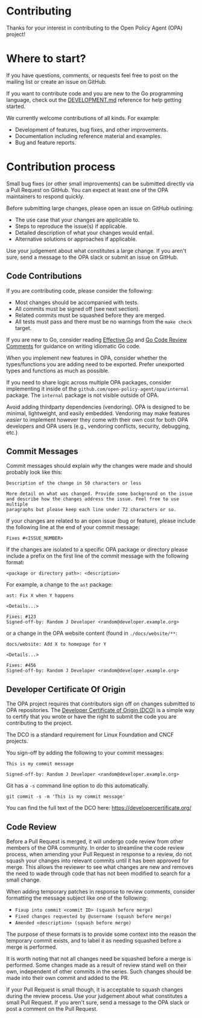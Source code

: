 # Contributing

Thanks for your interest in contributing to the Open Policy Agent (OPA) project!

# Where to start?

If you have questions, comments, or requests feel free to post on the mailing list or
create an issue on GitHub.

If you want to contribute code and you are new to the Go programming language, check out
the [DEVELOPMENT.md](./docs/devel/DEVELOPMENT.md) reference for help getting started.

We currently welcome contributions of all kinds. For example:

- Development of features, bug fixes, and other improvements.
- Documentation including reference material and examples.
- Bug and feature reports.

# Contribution process

Small bug fixes (or other small improvements) can be submitted directly via a Pull Request on GitHub.
You can expect at least one of the OPA maintainers to respond quickly.

Before submitting large changes, please open an issue on GitHub outlining:

- The use case that your changes are applicable to.
- Steps to reproduce the issue(s) if applicable.
- Detailed description of what your changes would entail.
- Alternative solutions or approaches if applicable.

Use your judgement about what constitutes a large change. If you aren't sure, send a message to the
OPA slack or submit an issue on GitHub.

## Code Contributions

If you are contributing code, please consider the following:

- Most changes should be accompanied with tests.
- All commits must be signed off (see next section).
- Related commits must be squashed before they are merged.
- All tests must pass and there must be no warnings from the `make
  check` target.

If you are new to Go, consider reading [Effective
Go](https://golang.org/doc/effective_go.html) and [Go Code Review
Comments](https://github.com/golang/go/wiki/CodeReviewComments) for
guidance on writing idiomatic Go code.

When you implement new features in OPA, consider whether the
types/functions you are adding need to be exported. Prefer
unexported types and functions as much as possible.

If you need to share logic across multiple OPA packages, consider
implementing it inside of the
`github.com/open-policy-agent/opa/internal` package. The `internal`
package is not visible outside of OPA.

Avoid adding thirdparty dependencies (vendoring). OPA is designed to be minimal,
lightweight, and easily embedded. Vendoring may make features _easier_ to
implement however they come with their own cost for both OPA developers and
OPA users (e.g., vendoring conflicts, security, debugging, etc.)

## Commit Messages

Commit messages should explain *why* the changes were made and should probably look like this:

```
Description of the change in 50 characters or less

More detail on what was changed. Provide some background on the issue
and describe how the changes address the issue. Feel free to use multiple
paragraphs but please keep each line under 72 characters or so.
```

If your changes are related to an open issue (bug or feature), please include
the following line at the end of your commit message:

```
Fixes #<ISSUE_NUMBER>
```

If the changes are isolated to a specific OPA package or directory please
include a prefix on the first line of the commit message with the following
format:

```
<package or directory path>: <description>
```

For example, a change to the `ast` package:
```
ast: Fix X when Y happens

<Details...>

Fixes: #123
Signed-off-by: Random J Developer <random@developer.example.org>
```

or a change in the OPA website content (found in `./docs/website/**`:
```
docs/website: Add X to homepage for Y

<Details...>

Fixes: #456
Signed-off-by: Random J Developer <random@developer.example.org>
```

## Developer Certificate Of Origin

The OPA project requires that contributors sign off on changes submitted to OPA repositories.
The [Developer Certificate of Origin (DCO)](https://developercertificate.org/) is a simple way to certify that you wrote or have the right to submit the code you are contributing to the project.

The DCO is a standard requirement for Linux Foundation and CNCF projects.

You sign-off by adding the following to your commit messages:

    This is my commit message

    Signed-off-by: Random J Developer <random@developer.example.org>

Git has a `-s` command line option to do this automatically.

    git commit -s -m 'This is my commit message'

You can find the full text of the DCO here: https://developercertificate.org/

## Code Review

Before a Pull Request is merged, it will undergo code review from other members
of the OPA community. In order to streamline the code review process, when
amending your Pull Request in response to a review, do not squash your changes
into relevant commits until it has been approved for merge. This allows the
reviewer to see what changes are new and removes the need to wade through code
that has not been modified to search for a small change.

When adding temporary patches in response to review comments, consider
formatting the message subject like one of the following:
- `Fixup into commit <commit ID> (squash before merge)`
- `Fixed changes requested by @username (squash before merge)`
- `Amended <description> (squash before merge)`

The purpose of these formats is to provide some context into the reason the
temporary commit exists, and to label it as needing squashed before a merge
is performed.

It is worth noting that not all changes need be squashed before a merge is
performed. Some changes made as a result of review stand well on their own,
independent of other commits in the series. Such changes should be made into
their own commit and added to the PR.

If your Pull Request is small though, it is acceptable to squash changes during
the review process. Use your judgement about what constitutes a small Pull
Request.  If you aren't sure, send a message to the OPA slack or post a comment
on the Pull Request.
